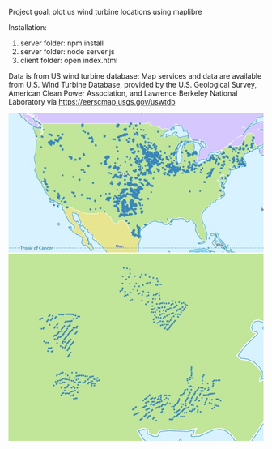 Project goal: plot us wind turbine locations using maplibre

Installation:
1. server folder: npm install
2. server folder: node server.js
3. client folder: open index.html

Data is from US wind turbine database:
Map services and data are available from U.S. Wind Turbine Database,
provided by the U.S. Geological Survey, American Clean Power Association,
and Lawrence Berkeley National Laboratory via https://eerscmap.usgs.gov/uswtdb

![Alt text](us-map.jpg?raw=true "us-map")
![Alt text](wind_turbines.jpg?raw=true "wind_turbines")
